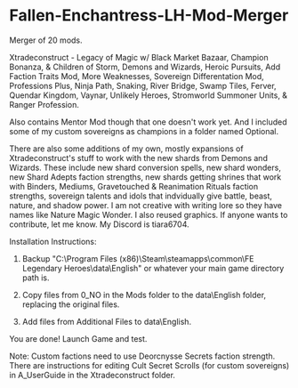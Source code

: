 # Fallen-Enchantress-LH-Mod-Merger
Merger of 20 mods.

Xtradeconstruct - Legacy of Magic w/ Black Market Bazaar, Champion Bonanza, & Children of Storm, Demons and Wizards, Heroic Pursuits, Add Faction Traits Mod, More Weaknesses, Sovereign Differentation Mod, Professions Plus, Ninja Path, Snaking, River Bridge, Swamp Tiles, Ferver, Quendar Kingdom, Vaynar, Unlikely Heroes, Stromworld Summoner Units, & Ranger Profession.

Also contains Mentor Mod though that one doesn't work yet. And I included some of my custom sovereigns as champions in a folder named Optional.

There are also some additions of my own, mostly expansions of Xtradeconstruct's stuff to work with the new shards from Demons and Wizards. These include new shard conversion spells, new shard wonders, new Shard Adepts faction strengths, new shards getting shrines that work with Binders, Mediums, Gravetouched & Reanimation Rituals faction strengths, sovereign talents and idols that indvidually give battle, beast, nature, and shadow power. I am not creative with writing lore so they have names like Nature Magic Wonder. I also reused graphics. If anyone wants to contribute, let me know. My Discord is tiara6704.

Installation Instructions:

1. Backup "C:\Program Files (x86)\Steam\steamapps\common\FE Legendary Heroes\data\English" or whatever your main game directory path is.

2. Copy files from 0_NO in the Mods folder to the data\English folder, replacing the original files.

3. Add files from Additional Files to data\English.

You are done! Launch Game and test.

Note: Custom factions need to use Deorcnysse Secrets faction strength. There are instructions for editing Cult Secret Scrolls (for custom sovereigns) in A_UserGuide in the Xtradeconstruct folder.
